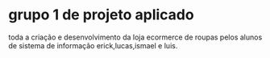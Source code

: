 # grupo 1 de projeto aplicado 
toda a criação e desenvolvimento da loja ecormerce de roupas
pelos alunos de sistema de informação erick,lucas,ismael e luis.
